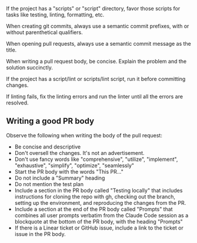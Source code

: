 If the project has a "scripts" or "script" directory, favor those scripts for tasks like testing, linting, formatting, etc.

When creating git commits, always use a semantic commit prefixes, with or without parenthetical qualifiers.

When opening pull requests, always use a semantic commit message as the title.

When writing a pull request body, be concise. Explain the problem and the solution succinctly.

If the project has a script/lint or scripts/lint script, run it before committing changes.

If linting fails, fix the linting errors and run the linter until all the errors are resolved.



## Writing a good PR body

Observe the following when writing the body of the pull request:

- Be concise and descriptive
- Don't oversell the changes. It's not an advertisement.
- Don't use fancy words like "comprehensive", "utilize", "implement", "exhaustive", "simplify", "optimize", "seamlessly"
- Start the PR body with the words "This PR..."
- Do not include a "Summary" heading
- Do not mention the test plan
- Include a section in the PR body called "Testing locally" that includes instructions for cloning the repo with gh, checking out the branch, setting up the environment, and reproducing the changes from the PR.
- Include a section at the end of the PR body called "Prompts" that combines all user prompts verbatim from the Claude Code session as a blockquote at the bottom of the PR body, with the heading "Prompts"
- If there is a Linear ticket or GitHub issue, include a link to the ticket or issue in the PR body.